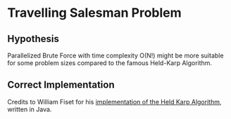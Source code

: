 # Travelling Salesman Problem

## Hypothesis

Parallelized Brute Force with time complexity O(N!) might be more suitable for some problem sizes compared to the famous Held-Karp Algorithm.

## Correct Implementation

Credits to William Fiset for his [implementation of the Held Karp Algorithm](https://github.com/williamfiset/Algorithms/blob/master/src/main/java/com/williamfiset/algorithms/graphtheory/TspDynamicProgrammingIterative.java), written in Java.
